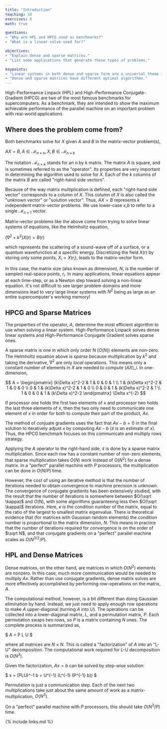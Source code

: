 ```yaml
---
title: "Introduction"
teaching: 10
exercises: 0
math: true

questions:
- "Why are HPL and HPCG used as benchmarks?"
- "What is a linear solve used for?"

objectives:
- "Explain dense and sparse matrices."
- "List some applications that generate these types of problems."

keypoints:
- "Linear systems in both dense and sparse form are a universal theme in scientific computing."
- "Dense and sparse matrices have different optimal algorithms."
---
```


High-Performance Linpack (HPL) and High-Performance Conjugate-Gradient (HPCG)
are two of the most famous benchmarks for supercomputers.
As a benchmark, they are intended to show the maximum achievable
performance of the parallel machine on an important problem with
real-world applications.

## Where does the problem come from?

Both benchmarks solve for $X$ given $A$ and $B$ in the matrix-vector problem(s),

$A X = B, A \in \mathcal M_{n\times n}, X,B \in \mathcal M_{n\times k}$

The notation $\mathcal M_{n \times k}$ stands for an n by k matrix.
The matrix $A$ is square, and is sometimes referred to as the "operator".
Its properties are very important in determining the algorithm
used to solve for $X$.  Each of the $k$ columns of the matrix
$B$ are called "right-hand side vectors".

Because of the way matrix multiplication is defined, each "right-hand side vector"
corresponds to a column of $X$.  This column of $X$ is also called
the "unknown vector" or "solution vector".
Thus, $AX=B$ represents $k$ independent matrix-vector problems.
We use lower-case
$x$,$b$ to refer to a single $\mathcal M_{n\times 1}$ vector.

Matrix-vector problems like the above come from trying to solve
linear systems of equations, like the Helmholtz equation,

$(\nabla^2 + k^2) X(r) = B(r)$

which represents the scattering of a sound-wave off of
a surface, or a quantum wavefunction at a specific energy.
Discretizing the field $X(r)$ by storing only
some points, $X_i = X(r_i)$, leads to the matrix-vector form.

In this case, the matrix size (also known as dimension), $N$,
is the number of sampled real-space points, $r_i$.
In many applications, linear equations appear at each time-step,
or as a Newton step toward solving a non-linear equation.
It's not difficult to see larger problem domains and more
dimensions lead to very large linear systems with $N^2$ being
as large as an entire supercomputer's working memory!


## HPCG and Sparse Matrices

The properties of the operator, $A$, determine the most efficient
algorithm to use when solving a linear system.
High-Performance Linpack solves dense linear systems and High-Performance
Conjugate Gradient solves sparse ones.

A sparse matrix is one in which only order N ($O(N)$) elements
are non-zero.
The Helmholtz equation above is *sparse* because multiplication by $k^2$
and taking the derivative, $\nabla^2$ are only *local* operations.
This means only a constant number of elements in $X$ are
needed to compute $(A X)\_i$.  In one-dimension,

$$
A = \begin{pmatrix}
(k\Delta x)^2-2 & 1 & 0 & 0 & 1 \\
1 & (k\Delta x)^2-2 & 1 & 0 & 0 \\
0 & 1 & (k\Delta x)^2-2 & 1 & 0 \\
0 & 0 & 1 & (k\Delta x)^2-2 & 1 \\
1 & 0 & 0 & 1 & (k\Delta x)^2-2
\end{pmatrix} \Delta x^{-2}
$$

If processor one holds the first two elements of $x$ and processor two holds the last three elements of $x$, then the two only need to communicate one element of $x$ in order for both to compute their part of the product, $A x$.

The method of conjuate gradients uses the fact that $Ax - b = 0$
in the final solution to iteratively adjust $x$ by computing
$A\tilde x - b$ ($\tilde x$ is an estimate of $x$).
Thus, the HPCG benchmark focuses on this communicate and multiply rows strategy.

Applying the $A$ operator to the right-hand side, $\tilde x$
is done by a sparse matrix multiplication.
Since each row has a constant number of non-zero elements,
that sparse multiplication takes $O(N)$ work
instead of $O(N^2)$ for a dense matrix.
In a "perfect" parallel machine with $P$ processors,
the multiplication can be done in $O(N/P)$ time.

However, the cost of using an iterative method is that
the number of iterations needed to obtain convergence
to machine precision is unknown.  The convergence
of conjugate gradients has been extensively studied,
with the result that the number of iterations is
somewhere between $O(\sqrt \kappa)$ and $O(N)$,
with some algorithms guaranteeing less then $O(\sqrt \kappa)$
iterations.  Here, $\kappa$ is the condition number
of the matrix, equal to the ratio of the largest to smallest
matrix eigenvalue.  There is theoretical evidence that
(for matrices with Gaussian random elements)
the condition number is proportional to the matrix dimension, $N$.
This means in practice that the number of iterations required for convergence
is on the order of $\sqrt N$, and that conjugate gradients on a
"perfect" parallel machine scales as $O(N^{3/2} / P)$.


## HPL and Dense Matrices

Dense matrices, on the other hand, are matrices in which $O(N^2)$ elements
are nonzero.  In this case, much more communication would be needed to multiply
$Ax$.  Rather than use conjugate gradients, dense matrix solves are more
effectively accomplished by performing row-operations on the matrix, $A$.

The computational method, however, is a bit different than doing Gaussian
elimination by hand.  Instead, we just need to apply enough row operations
to make $A$ upper-diagonal (turning $A$ into $U$).
The operations can be collected into a lower-diagonal
matrix, $L$, and a permutation matrix, $P$.  Each
permutation swaps two rows, so $P$ is a matrix containing
$N$ ones.  The complete process is summarized as,

$ A = P L U $

where all matrices are $N \times N$.
This is called a "factorization" of $A$ into an "L-U" decomposition.
The computational work required for L-U decomposition is $O(N^3)$.

Given the factorization, $A x = b$ can be solved by step-wise
solution:

$ x = (PLU)^-1 b = U^{-1} (L^{-1} (P^{-1} b)) $

Permutation is just a communication step.
Each of the next two multiplications take
just about the same amount of work as a
matrix-multiplication, $O(N^3)$.

On a "perfect" parallel machine with $P$ processors,
this should take $O(N^3/P)$ time.


{% include links.md %}
